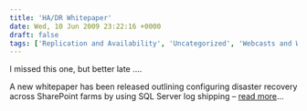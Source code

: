 ```yaml
---
title: 'HA/DR Whitepaper'
date: Wed, 10 Jun 2009 23:22:16 +0000
draft: false
tags: ['Replication and Availability', 'Uncategorized', 'Webcasts and Whitepapers']
---
```


I missed this one, but better late ….

A new whitepaper has been released outlining configuring disaster recovery across SharePoint farms by using SQL Server log shipping – [read more](http://technet.microsoft.com/en-us/library/dd890507.aspx)…